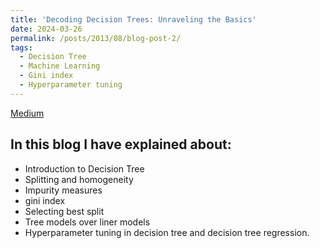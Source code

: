 ```yaml
---
title: 'Decoding Decision Trees: Unraveling the Basics'
date: 2024-03-26
permalink: /posts/2013/08/blog-post-2/
tags:
  - Decision Tree
  - Machine Learning
  - Gini index
  - Hyperparameter tuning
---
```

[Medium]("https://medium.com/@nagrajdesaee/decoding-decision-trees-unraveling-the-basics-b487f047caf7")

In this blog I have explained about: 
------
* Introduction to Decision Tree
* Splitting and homogeneity
* Impurity measures
* gini index
* Selecting best split
* Tree models over liner models
* Hyperparameter tuning in decision tree and decision tree regression.